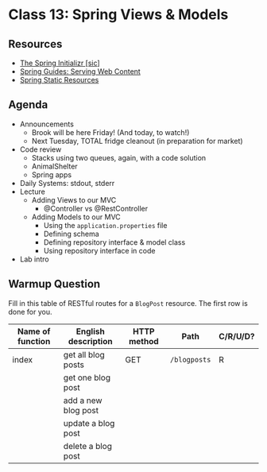 # Class 13: Spring Views & Models

## Resources
* [The Spring Initializr \[sic\]](https://start.spring.io/)
* [Spring Guides: Serving Web Content](https://spring.io/guides/gs/serving-web-content/)
* [Spring Static Resources](https://spring.io/blog/2013/12/19/serving-static-web-content-with-spring-boot)

## Agenda
- Announcements
    - Brook will be here Friday! (And today, to watch!)
    - Next Tuesday, TOTAL fridge cleanout (in preparation for market)
- Code review
    - Stacks using two queues, again, with a code solution
    - AnimalShelter
    - Spring apps
- Daily Systems: stdout, stderr
- Lecture
    - Adding Views to our MVC
        - @Controller vs @RestController
    - Adding Models to our MVC
        - Using the `application.properties` file
        - Defining schema
        - Defining repository interface & model class
        - Using repository interface in code
- Lab intro

## Warmup Question
Fill in this table of RESTful routes for a `BlogPost` resource. The first row is done for you.

|Name of function | English description | HTTP method | Path | C/R/U/D?|
|-----------------|---------------------|-------------|------|---------|
|index            | get all blog posts  | GET         | `/blogposts` | R|
|                 | get one blog post   | | | |
|                 | add a new blog post | | | |
|                 | update a blog post  | | | |
|                 | delete a blog post  | | | |
